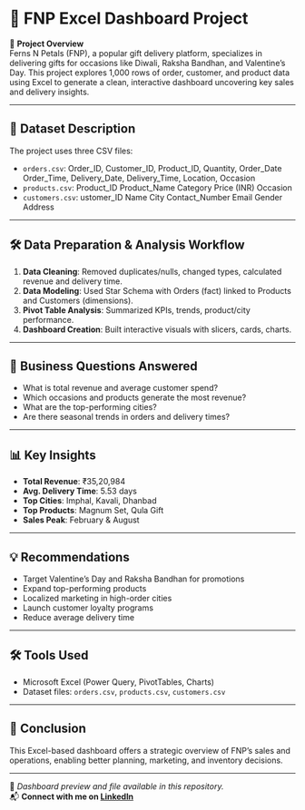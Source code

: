 # 🧾 FNP Excel Dashboard Project

📌 **Project Overview**  
Ferns N Petals (FNP), a popular gift delivery platform, specializes in delivering gifts for occasions like Diwali, Raksha Bandhan, and Valentine’s Day. This project explores 1,000 rows of order, customer, and product data using Excel to generate a clean, interactive dashboard uncovering key sales and delivery insights.

---

## 📂 Dataset Description

The project uses three CSV files:
- `orders.csv`: Order_ID, Customer_ID, Product_ID, Quantity, Order_Date	Order_Time, Delivery_Date, Delivery_Time, Location, Occasion
- `products.csv`: Product_ID	Product_Name	Category	Price (INR)	Occasion
- `customers.csv`: ustomer_ID	Name	City	Contact_Number	Email	Gender	Address

---

## 🛠️ Data Preparation & Analysis Workflow

1. **Data Cleaning**: Removed duplicates/nulls, changed types, calculated revenue and delivery time.
2. **Data Modeling**: Used Star Schema with Orders (fact) linked to Products and Customers (dimensions).
3. **Pivot Table Analysis**: Summarized KPIs, trends, product/city performance.
4. **Dashboard Creation**: Built interactive visuals with slicers, cards, charts.

---

## 🎯 Business Questions Answered

- What is total revenue and average customer spend?
- Which occasions and products generate the most revenue?
- What are the top-performing cities?
- Are there seasonal trends in orders and delivery times?

---

## 📊 Key Insights

- **Total Revenue**: ₹35,20,984  
- **Avg. Delivery Time**: 5.53 days  
- **Top Cities**: Imphal, Kavali, Dhanbad  
- **Top Products**: Magnum Set, Qula Gift  
- **Sales Peak**: February & August  

---

## 💡 Recommendations

- Target Valentine’s Day and Raksha Bandhan for promotions
- Expand top-performing products
- Localized marketing in high-order cities
- Launch customer loyalty programs
- Reduce average delivery time

---

## 🛠️ Tools Used

- Microsoft Excel (Power Query, PivotTables, Charts)
- Dataset files: `orders.csv`, `products.csv`, `customers.csv`

---

## 📎 Conclusion

This Excel-based dashboard offers a strategic overview of FNP’s sales and operations, enabling better planning, marketing, and inventory decisions.

---

📸 _Dashboard preview and file available in this repository._  
📬 **Connect with me on [LinkedIn](https://www.linkedin.com/in/vaishnavi-raut18/)**  
